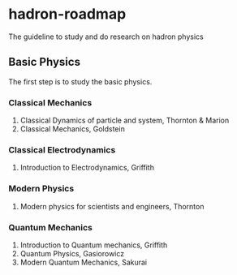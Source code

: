 # hadron-roadmap
The guideline to study and do research on hadron physics

## Basic Physics

The first step is to study the basic physics.

### Classical Mechanics
1. Classical Dynamics of particle and system, Thornton & Marion
2. Classical Mechanics, Goldstein

### Classical Electrodynamics
1. Introduction to Electrodynamics, Griffith

### Modern Physics
1. Modern physics for scientists and engineers, Thornton

### Quantum Mechanics
1. Introduction to Quantum mechanics, Griffith
2. Quantum Physics, Gasiorowicz
3. Modern Quantum Mechanics, Sakurai

